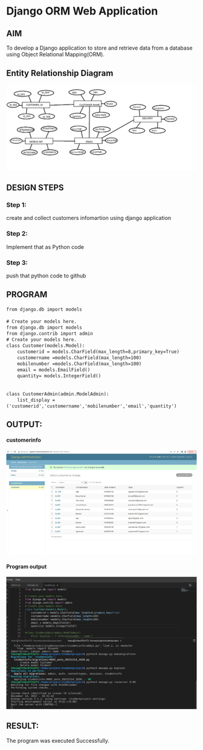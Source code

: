 # Django ORM Web Application

## AIM
To develop a Django application to store and retrieve data from a database using Object Relational Mapping(ORM).

## Entity Relationship Diagram
 
 ![output](/images/entity.png)

## DESIGN STEPS

### Step 1:
create and collect   customers infomartion using django application

### Step 2:
Implement that as Python code

### Step 3:
push that python code to github




## PROGRAM
```
from django.db import models

# Create your models here. 
from django.db import models
from django.contrib import admin
# Create your models here.
class Customer(models.Model):
    customerid = models.CharField(max_length=8,primary_key=True)
    customername =models.CharField(max_length=100)
    mobilenumber =models.CharField(max_length=100)
    email = models.EmailField()
    quantity= models.IntegerField()
    

class CustomerAdmin(admin.ModelAdmin):
    list_display = ('customerid','customername','mobilenumber','email','quantity')
```

## OUTPUT:
  #### customerinfo
![output](/images/table.png)

#### Program output
![output](/images/djangooutput.png)


## RESULT:
The program was executed Successfully.
